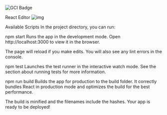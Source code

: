 ![GCI Badge](https://img.shields.io/badge/Google%20Code%20In-JBoss%20Community-red?style=flatr&labelColor=fdb900)

React Editor 
![img](https://camo.githubusercontent.com/97301417ce770b6fc211f515cc2ec4d2d1b3f29c/68747470733a2f2f692e696d6775722e636f6d2f6c346363497a472e706e67)

Available Scripts
In the project directory, you can run:

npm start
Runs the app in the development mode.
Open http://localhost:3000 to view it in the browser.

The page will reload if you make edits.
You will also see any lint errors in the console.

npm test
Launches the test runner in the interactive watch mode.
See the section about running tests for more information.

npm run build
Builds the app for production to the build folder.
It correctly bundles React in production mode and optimizes the build for the best performance.

The build is minified and the filenames include the hashes.
Your app is ready to be deployed!
